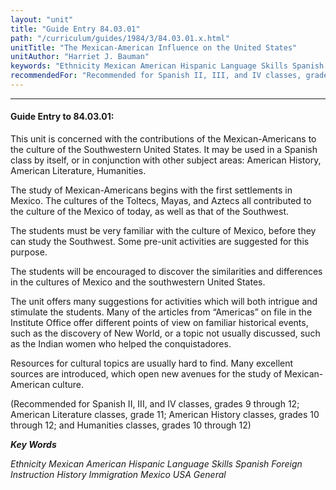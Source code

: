 ```yaml
---
layout: "unit"
title: "Guide Entry 84.03.01"
path: "/curriculum/guides/1984/3/84.03.01.x.html"
unitTitle: "The Mexican-American Influence on the United States"
unitAuthor: "Harriet J. Bauman"
keywords: "Ethnicity Mexican American Hispanic Language Skills Spanish Foreign Instruction History Immigration Mexico USA General"
recommendedFor: "Recommended for Spanish II, III, and IV classes, grades 9 through 12; American Literature classes, grade 11; American History classes, grades 10 through 12; and Humanities classes, grades 10 through 12"
---
```

<body>
<hr/>
 <h4>
  Guide Entry to 84.03.01:
 </h4>
 This unit is concerned with the contributions of the Mexican-Americans to the culture of the Southwestern United States.  It may be used in a Spanish class by itself, or in conjunction with other subject areas: American History, American Literature, Humanities.
 <p>
  The study of Mexican-Americans begins with the first settlements in Mexico.  The cultures of the Toltecs, Mayas, and Aztecs all contributed to the culture of the Mexico of today, as well as that of the Southwest.
 </p>
 <p>
  The students must be very familiar with the culture of Mexico, before they can study the Southwest.  Some pre-unit activities are suggested for this purpose.
 </p>
 <p>
  The students will be encouraged to discover the similarities and differences in the cultures of Mexico and the southwestern United States.
 </p>
 <p>
  The unit offers many suggestions for activities which will both intrigue and stimulate the students.  Many of the articles from “Americas” on file in the Institute Office offer different points of view on familiar historical events, such as the discovery of New World, or a topic not usually discussed, such as the Indian women who helped the conquistadores.
 </p>
 <p>
  Resources for cultural topics are usually hard to find.  Many excellent sources are introduced, which open new avenues for the study of Mexican-American culture.
 </p>
 <p>
  (Recommended for Spanish II, III, and IV classes, grades 9 through 12; American Literature classes, grade 11; American History classes, grades 10 through 12; and Humanities classes, grades 10 through 12)
 </p>
<p>
  <b>
   <i>
    Key Words
   </i>
  </b>
  <br/>
 </p>
 <p>
  <i>
   Ethnicity Mexican American Hispanic Language Skills Spanish Foreign Instruction History Immigration Mexico USA General
  </i>
 </p>

</body>